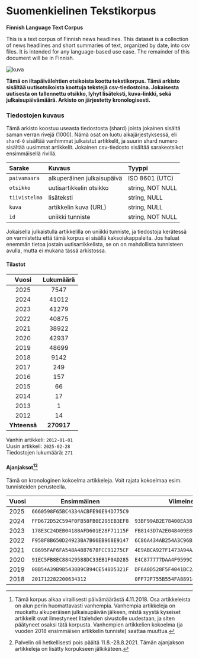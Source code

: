 # Suomenkielinen Tekstikorpus

**Finnish Language Text Corpus**

This is a text corpus of Finnish news headlines. 
This dataset is a collection of news headlines and short summaries of text, organized by date, into csv files. 
It is intended for any language-based use case. The remainder of this document will be in Finnish.

<img src='https://i.imgur.com/KlXF2d8.png' alt='kuva' />

**Tämä on iltapäivälehtien otsikoista koottu tekstikorpus. Tämä arkisto sisältää uutisotsikoista koottuja tekstejä csv-tiedostoina. 
Jokaisesta uutisesta on tallennettu otsikko, lyhyt lisäteksti, kuva-linkki, sekä julkaisupäivämäärä. 
Arkisto on järjestetty kronologisesti.**

### Tiedostojen kuvaus

Tämä arkisto koostuu useasta tiedostosta (shard) joista jokainen sisältä saman verran rivejä (1000). 
Nämä osat on luotu aikajärjestyksessä, eli `shard-0` sisältää vanhimmat julkaistut artikkelit, ja suurin shard numero sisältää uusimmat artikkelit. 
Jokainen csv-tiedosto sisältää sarakeotsikot ensimmäisellä rivillä. 

| Sarake        | Kuvaus                     | Tyyppi           | 
|:--------------|:---------------------------|:-----------------| 
| `paivamaara`  | alkuperäinen julkaisupäivä | ISO 8601 (UTC)   |
| `otsikko`     | uutisartikkelin otsikko    | string, NOT NULL |
| `tiivistelma` | lisäteksti                 | string, NULL     |
| `kuva`        | artikkelin kuva (URL)      | string, NULL     |
| `id`          | uniikki tunniste           | string, NOT NULL |

Jokaisella julkaistulla artikkelilla on uniikki tunniste, ja tiedostoja kerätessä on varmistettu että tämä korpus ei sisällä kaksoiskappaleita. 
Jos haluat enemmän tietoa jostain uutisartikkelista, se on on mahdollista tunnisteen avulla, mutta ei mukana tässä arkistossa.

#### Tilastot

|    Vuosi     | Lukumäärä  |
|:------------:|:----------:|
| 2025 | 7547 |
| 2024 | 41012 |
| 2023 | 41279 |
| 2022 | 40875 |
| 2021 | 38922 |
| 2020 | 42937 |
| 2019 | 48699 |
| 2018 | 9142 |
| 2017 | 249 |
| 2016 | 157 |
| 2015 | 66 |
| 2014 | 17 |
| 2013 | 1 |
| 2012 | 14 |
| **Yhteensä** | **270917** |

Vanhin artikkeli: `2012-01-01`<br/>
Uusin artikkeli: `2025-02-28`<br/>
Tiedostojen lukumäärä: `271`

#### Ajanjaksot[^1][^2]

Tämä on kronologinen kokoelma artikkeleja. Voit rajata kokoelmaa esim. tunnisteiden perusteella.

| Vuosi | Ensimmäinen                        | Viimeinen                          |
|-------|------------------------------------|------------------------------------|
| 2025  | `6660598F65BC4334ACBFE96E94D775C9` |                                    |
| 2024  | `FFD672D52C594F0FB58FB0E295EB3EF8` | `93BF99AB2E78400EA3810B43180C8DCF` |
| 2023  | `178E3C24DEB04188AFD601E28F71115F` | `FB8143D7A2E048409E8CB61279225BD7` |
| 2022  | `F958F8B650D24923BA7B66EB968E9147` | `6C86A434AB254A3C96B577794EDE4F67` |
| 2021  | `C8695FAF6FA548A4887678FCC91275CF` | `4E9ABCA927F1473A94AA2A4A17B82F4F` |
| 2020  | `91EC5FB8EC88429588DC33EB1F0AD285` | `E4C877777DAA4F9599CF4600D5EC477A` |
| 2019  | `08B54A39B9B5438B9CB94CE548D5321F` | `DF6A0D528F5F4041BC2AEEE156937EFC` |
| 2018  | `201712282200634312`               | `0FF72F755B554FA889147BFBACAAE724` |


[^1]: Tämä korpus alkaa virallisesti päivämäärästä 4.11.2018. Osa artikkeleista on alun perin huomattavasti vanhempia. Vanhempia artikkeleja on muokattu alkuperäisen julkaisupäivän jälkeen, mistä syystä kyseiset artikkelit ovat ilmestyneet Iltalehden sivustolle uudestaan, ja siten päätyneet osaksi tätä korpusta. Vanhempien artikkelien kokoelma (ja vuoden 2018 ensimmäisen artikkelin tunniste) saattaa muuttua.

[^2]: Palvelin oli hetkellisesti pois päältä 11.8.-28.8.2021. Tämän ajanjakson artikkeleja on lisätty korpukseen jälkikäteen.

